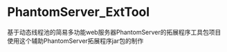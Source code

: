 # PhantomServer_ExtTool
基于动态线程池的简易多功能web服务器PhantomServer的拓展程序工具包项目  
使用这个辅助PhantomServer拓展程序jar包的制作

